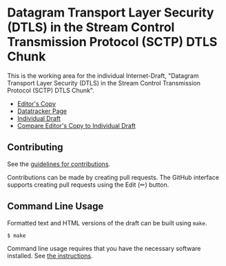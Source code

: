 # Datagram Transport Layer Security (DTLS) in the Stream Control Transmission Protocol (SCTP) DTLS Chunk

This is the working area for the individual Internet-Draft, "Datagram Transport Layer Security (DTLS) in the Stream Control Transmission Protocol (SCTP) DTLS Chunk".

* [Editor's Copy](https://gloinul.github.io/draft-westerlund-tsvwg-sctp-dtls-handshake/#go.draft-westerlund-tsvwg-sctp-dtls-handshake.html)
* [Datatracker Page](https://datatracker.ietf.org/doc/draft-westerlund-tsvwg-sctp-dtls-handshake)
* [Individual Draft](https://datatracker.ietf.org/doc/html/draft-westerlund-tsvwg-sctp-dtls-handshake)
* [Compare Editor's Copy to Individual Draft](https://gloinul.github.io/draft-westerlund-tsvwg-sctp-dtls-handshake/#go.draft-westerlund-tsvwg-sctp-dtls-handshake.diff)


## Contributing

See the
[guidelines for contributions](https://github.com/gloinul/draft-westerlund-tsvwg-sctp-dtls-handshake/blob/main/CONTRIBUTING.md).

Contributions can be made by creating pull requests.
The GitHub interface supports creating pull requests using the Edit (✏) button.


## Command Line Usage

Formatted text and HTML versions of the draft can be built using `make`.

```sh
$ make
```

Command line usage requires that you have the necessary software installed.  See
[the instructions](https://github.com/martinthomson/i-d-template/blob/main/doc/SETUP.md).

